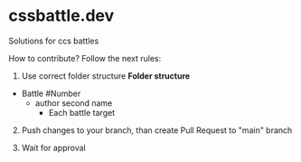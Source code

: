 # cssbattle.dev
Solutions for ccs battles

How to contribute? Follow the next rules:

1) Use correct folder structure
**Folder structure**
 - Battle #Number
    - author second name
        - Each battle target

2) Push changes to your branch, than create Pull Request to "main" branch

3) Wait for approval
